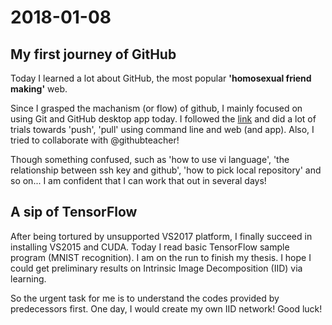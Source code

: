 # 2018-01-08
## My first journey of GitHub
 Today I learned a lot about GitHub, the most popular **'homosexual friend making'** web. 

 Since I grasped the machanism (or flow) of github, I mainly focused on using Git and GitHub desktop app today. I followed the [link](https://services.github.com/on-demand/) and did a lot of trials towards 'push', 'pull' using command line and web (and app). Also, I tried to collaborate with @githubteacher!

 Though something confused, such as 'how to use vi language', 'the relationship between ssh key and github', 'how to pick local repository' and so on... I am confident that I can work that out in several days!

 ## A sip of TensorFlow
 After being tortured by unsupported VS2017 platform, I finally succeed in installing VS2015 and CUDA. Today I read basic TensorFlow sample program (MNIST recognition). I am on the run to finish my thesis. I hope I could get preliminary results on Intrinsic Image Decomposition (IID) via learning.

 So the urgent task for me is to understand the codes provided by predecessors first. One day, I would create my own IID network! Good luck!